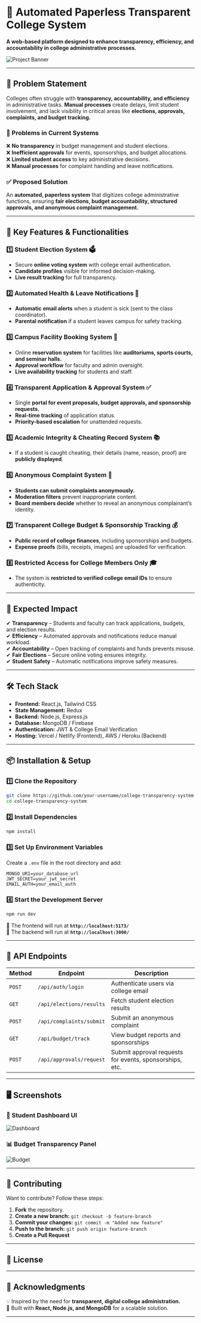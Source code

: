 # **📌 Automated Paperless Transparent College System**

**A web-based platform designed to enhance transparency, efficiency, and accountability in college administrative processes.**

![Project Banner](https://via.placeholder.com/1000x400?text=Automated+Transparent+College+System)

---

## **📖 Problem Statement**
Colleges often struggle with **transparency, accountability, and efficiency** in administrative tasks. **Manual processes** create delays, limit student involvement, and lack visibility in critical areas like **elections, approvals, complaints, and budget tracking.**

### **🚨 Problems in Current Systems**
❌ **No transparency** in budget management and student elections.  
❌ **Inefficient approvals** for events, sponsorships, and budget allocations.  
❌ **Limited student access** to key administrative decisions.  
❌ **Manual processes** for complaint handling and leave notifications.  

### **✅ Proposed Solution**
An **automated, paperless system** that digitizes college administrative functions, ensuring **fair elections, budget accountability, structured approvals, and anonymous complaint management.**

---

## **🌟 Key Features & Functionalities**

### **1️⃣ Student Election System** 🗳️
- Secure **online voting system** with college email authentication.
- **Candidate profiles** visible for informed decision-making.
- **Live result tracking** for full transparency.

### **2️⃣ Automated Health & Leave Notifications** 📩
- **Automatic email alerts** when a student is sick (sent to the class coordinator).
- **Parental notification** if a student leaves campus for safety tracking.

### **3️⃣ Campus Facility Booking System** 🏫
- Online **reservation system** for facilities like **auditoriums, sports courts, and seminar halls.**
- **Approval workflow** for faculty and admin oversight.
- **Live availability tracking** for students and staff.

### **4️⃣ Transparent Application & Approval System** ✅
- Single **portal for event proposals, budget approvals, and sponsorship requests.**
- **Real-time tracking** of application status.
- **Priority-based escalation** for unattended requests.

### **5️⃣ Academic Integrity & Cheating Record System** 📚
- If a student is caught cheating, their details (name, reason, proof) are **publicly displayed**.

### **6️⃣ Anonymous Complaint System** 🚨
- **Students can submit complaints anonymously.**
- **Moderation filters** prevent inappropriate content.
- **Board members decide** whether to reveal an anonymous complainant’s identity.

### **7️⃣ Transparent College Budget & Sponsorship Tracking** 💰
- **Public record of college finances**, including sponsorships and budgets.
- **Expense proofs** (bills, receipts, images) are uploaded for verification.

### **8️⃣ Restricted Access for College Members Only** 🎓
- The system is **restricted to verified college email IDs** to ensure authenticity.

---

## **🚀 Expected Impact**
✔ **Transparency** – Students and faculty can track applications, budgets, and election results.  
✔ **Efficiency** – Automated approvals and notifications reduce manual workload.  
✔ **Accountability** – Open tracking of complaints and funds prevents misuse.  
✔ **Fair Elections** – Secure online voting ensures integrity.  
✔ **Student Safety** – Automatic notifications improve safety measures.  

---

## **🛠️ Tech Stack**
- **Frontend:** React.js, Tailwind CSS  
- **State Management:** Redux  
- **Backend:** Node.js, Express.js  
- **Database:** MongoDB / Firebase  
- **Authentication:** JWT & College Email Verification  
- **Hosting:** Vercel / Netlify (Frontend), AWS / Heroku (Backend)  

---

## **📦 Installation & Setup**

### **1️⃣ Clone the Repository**
```sh
git clone https://github.com/your-username/college-transparency-system.git
cd college-transparency-system
```

### **2️⃣ Install Dependencies**
```sh
npm install
```

### **3️⃣ Set Up Environment Variables**
Create a `.env` file in the root directory and add:
```
MONGO_URI=your_database_url
JWT_SECRET=your_jwt_secret
EMAIL_AUTH=your_email_auth
```

### **4️⃣ Start the Development Server**
```sh
npm run dev
```
🔹 The frontend will run at **`http://localhost:5173/`**  
🔹 The backend will run at **`http://localhost:3000/`**  

---

## **📡 API Endpoints**
| Method | Endpoint | Description |
|--------|------------|-------------|
| `POST` | `/api/auth/login` | Authenticate users via college email |
| `GET` | `/api/elections/results` | Fetch student election results |
| `POST` | `/api/complaints/submit` | Submit an anonymous complaint |
| `GET` | `/api/budget/track` | View budget reports and sponsorships |
| `POST` | `/api/approvals/request` | Submit approval requests for events, sponsorships, etc. |

---

## **🖥️ Screenshots**
### **🎨 Student Dashboard UI**
![Dashboard](https://via.placeholder.com/800x400?text=Student+Dashboard+Preview)

### **📊 Budget Transparency Panel**
![Budget](https://via.placeholder.com/800x400?text=Budget+Transparency+Panel)

---

## **🤝 Contributing**
Want to contribute? Follow these steps:
1. **Fork** the repository.
2. **Create a new branch:** `git checkout -b feature-branch`
3. **Commit your changes:** `git commit -m "Added new feature"`
4. **Push to the branch:** `git push origin feature-branch`
5. **Create a Pull Request**

---

## **📝 License**


---

## **🙌 Acknowledgments**
💡 Inspired by the need for **transparent, digital college administration.**  
🚀 Built with **React, Node.js, and MongoDB** for a scalable solution.  

---
